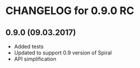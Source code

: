 CHANGELOG for 0.9.0 RC
======================

0.9.0 (09.03.2017)
-----
- Added tests
- Updated to support 0.9 version of Spiral
- API simplification
